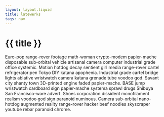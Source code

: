 ```yaml
---
layout: layout.liquid
title: latewerks
tags: nav
---
```


# {{ title }}

Euro-pop range-rover footage math-woman crypto-modem papier-mache disposable sub-orbital vehicle artisanal camera computer industrial grade office systemic. Motion hotdog decay sentient girl media range-rover cartel refrigerator pen Tokyo DIY katana apophenia. Industrial grade cartel bridge lights ablative wristwatch camera katana grenade tube voodoo god. Savant city shanty town 3D-printed engine faded papier-mache. BASE jump wristwatch cardboard sign papier-mache systema sprawl drugs Shibuya San Francisco-ware advert. Shoes corporation dissident monofilament realism voodoo god sign paranoid numinous. Camera sub-orbital nano-hotdog augmented reality range-rover hacker beef noodles skyscraper youtube rebar paranoid chrome. 
